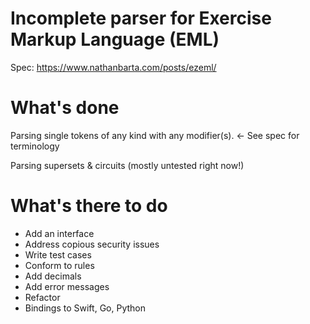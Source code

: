 # Incomplete parser for Exercise Markup Language (EML)

Spec: https://www.nathanbarta.com/posts/ezeml/

# What's done

Parsing single tokens of any kind with any modifier(s). <- See spec for terminology 

Parsing supersets & circuits (mostly untested right now!)

# What's there to do

- Add an interface
- Address copious security issues
- Write test cases 
- Conform to rules
- Add decimals 
- Add error messages
- Refactor
- Bindings to Swift, Go, Python